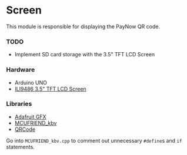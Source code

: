 # Screen

This module is responsible for displaying the PayNow QR code.

### TODO

- Implement SD card storage with the 3.5" TFT LCD Screen

### Hardware

- Arduino UNO
- [ILI9486 3.5" TFT LCD Screen](https://shopee.sg/product/56539845/18721075107?gsht=OmjaohBUCnFZW9tL&gad_source=1&gclid=CjwKCAjwp4m0BhBAEiwAsdc4aBF5uQzZYgldxb45fw23RTaleK9006bwnlYIzpuqdDeBRyexxf7DdBoCvJ0QAvD_BwE)

### Libraries

- [Adafruit GFX](https://github.com/adafruit/Adafruit-GFX-Library)
- [MCUFRIEND_kbv](https://github.com/prenticedavid/MCUFRIEND_kbv)
- [QRCode](https://github.com/ricmoo/qrcode/)

Go into `MCUFRIEND_kbv.cpp` to comment out unnecessary `#define`s and `if` statements.